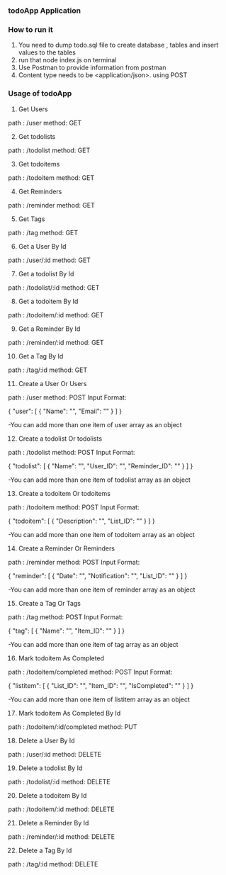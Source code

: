 ### todoApp Application

### How to run it

1. You need to dump todo.sql file to create database , tables and insert values to the tables
2. run that node index.js on terminal
3. Use Postman to provide information from postman
4. Content type needs to be <application/json>. using POST

### Usage of todoApp

1. Get Users

path : /user
method: GET

2. Get todolists

path : /todolist
method: GET

3. Get todoitems

path : /todoitem
method: GET

4. Get Reminders

path : /reminder
method: GET

5. Get Tags

path : /tag
method: GET

6. Get a User By Id

path : /user/:id
method: GET

7. Get a todolist By Id

path : /todolist/:id
method: GET

8. Get a todoitem By Id

path : /todoitem/:id
method: GET

9. Get a Reminder By Id

path : /reminder/:id
method: GET

10. Get a Tag By Id

path : /tag/:id
method: GET

11. Create a User Or Users

path : /user
method: POST
Input Format:

{
"user": [
{ "Name": "", "Email": "" }
]
}

-You can add more than one item of user array as an object

12. Create a todolist Or todolists

path : /todolist
method: POST
Input Format:

{
"todolist": [
{ "Name": "", "User_ID": "", "Reminder_ID": "" }
]
}

-You can add more than one item of todolist array as an object

13. Create a todoitem Or todoitems

path : /todoitem
method: POST
Input Format:

{
"todoitem": [
{ "Description": "", "List_ID": "" }
]
}

-You can add more than one item of todoitem array as an object

14. Create a Reminder Or Reminders

path : /reminder
method: POST
Input Format:

{
"reminder": [
{ "Date": "", "Notification": "", "List_ID": "" }
]
}

-You can add more than one item of reminder array as an object

15. Create a Tag Or Tags

path : /tag
method: POST
Input Format:

{
"tag": [
{ "Name": "", "Item_ID": "" }
]
}

-You can add more than one item of tag array as an object

16. Mark todoitem As Completed

path : /todoitem/completed
method: POST
Input Format:

{
"listitem": [
{ "List_ID": "", "Item_ID": "", "IsCompleted": "" }
]
}

-You can add more than one item of listitem array as an object

17. Mark todoitem As Completed By Id

path : /todoitem/:id/completed
method: PUT

18. Delete a User By Id

path : /user/:id
method: DELETE

19. Delete a todolist By Id

path : /todolist/:id
method: DELETE

20. Delete a todoitem By Id

path : /todoitem/:id
method: DELETE

21. Delete a Reminder By Id

path : /reminder/:id
method: DELETE

22. Delete a Tag By Id

path : /tag/:id
method: DELETE
